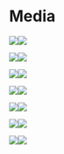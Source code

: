 # Media

![](images/0.jpeg)![](images/01.jpeg)

![](images/1.jpeg)![](images/2.jpeg)

![](images/5.jpeg)![](images/4.jpeg)

![](images/99.jpeg)![](images/11.jpeg)

![](images/6.jpeg)![](images/3.jpeg)

![](images/9.jpeg)![](images/10.jpeg)

![](images/20.jpg)![](images/21.jpg)

